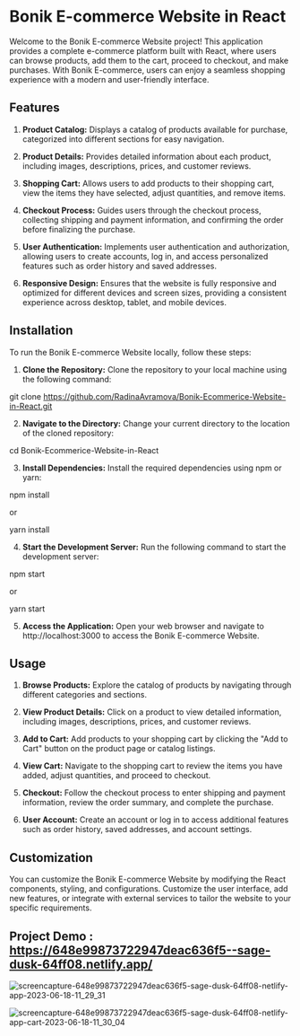 # Bonik E-commerce Website in React
Welcome to the Bonik E-commerce Website project! This application provides a complete e-commerce platform built with React, where users can browse products, add them to the cart, proceed to checkout, and make purchases. With Bonik E-commerce, users can enjoy a seamless shopping experience with a modern and user-friendly interface.

## Features
1. **Product Catalog:** Displays a catalog of products available for purchase, categorized into different sections for easy navigation.

2. **Product Details:** Provides detailed information about each product, including images, descriptions, prices, and customer reviews.

3. **Shopping Cart:** Allows users to add products to their shopping cart, view the items they have selected, adjust quantities, and remove items.

4. **Checkout Process:** Guides users through the checkout process, collecting shipping and payment information, and confirming the order before finalizing the purchase.

5. **User Authentication:** Implements user authentication and authorization, allowing users to create accounts, log in, and access personalized features such as order history and saved addresses.

6. **Responsive Design:** Ensures that the website is fully responsive and optimized for different devices and screen sizes, providing a consistent experience across desktop, tablet, and mobile devices.

## Installation
To run the Bonik E-commerce Website locally, follow these steps:

1. **Clone the Repository:** Clone the repository to your local machine using the following command:

git clone https://github.com/RadinaAvramova/Bonik-Ecommerice-Website-in-React.git

2. **Navigate to the Directory:** Change your current directory to the location of the cloned repository:

cd Bonik-Ecommerice-Website-in-React

3. **Install Dependencies:** Install the required dependencies using npm or yarn:

npm install

or

yarn install

4. **Start the Development Server:** Run the following command to start the development server:

npm start

or

yarn start

5. **Access the Application:** Open your web browser and navigate to http://localhost:3000 to access the Bonik E-commerce Website.

## Usage
1. **Browse Products:** Explore the catalog of products by navigating through different categories and sections.

2. **View Product Details:** Click on a product to view detailed information, including images, descriptions, prices, and customer reviews.

3. **Add to Cart:** Add products to your shopping cart by clicking the "Add to Cart" button on the product page or catalog listings.

4. **View Cart:** Navigate to the shopping cart to review the items you have added, adjust quantities, and proceed to checkout.

5. **Checkout:** Follow the checkout process to enter shipping and payment information, review the order summary, and complete the purchase.

6. **User Account:** Create an account or log in to access additional features such as order history, saved addresses, and account settings.

## Customization
You can customize the Bonik E-commerce Website by modifying the React components, styling, and configurations. Customize the user interface, add new features, or integrate with external services to tailor the website to your specific requirements.

## Project Demo : https://648e99873722947deac636f5--sage-dusk-64ff08.netlify.app/ 

![screencapture-648e99873722947deac636f5-sage-dusk-64ff08-netlify-app-2023-06-18-11_29_31](https://github.com/sunil9813/Bonik-Ecommerice-Website-in-React/assets/67497228/ddc909b1-385d-4d9b-bbfc-e6481f1ad3f9)


![screencapture-648e99873722947deac636f5-sage-dusk-64ff08-netlify-app-cart-2023-06-18-11_30_04](https://github.com/sunil9813/Bonik-Ecommerice-Website-in-React/assets/67497228/37d04d8f-96fb-4502-8087-58e71519b28a)
